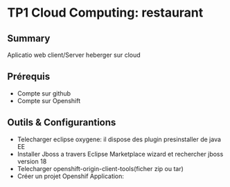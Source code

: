 # TP1 Cloud Computing: restaurant


## Summary
Aplicatio web client/Server heberger sur cloud
## Prérequis 
- Compte sur github
- Compte sur Openshift

## Outils & Configurantions

- Telecharger eclipse oxygene: il dispose des plugin presinstaller de java EE
- Installer Jboss a travers Eclipse Marketplace wizard et rechercher jboss version 18
- Telecharger openshift-origin-client-tools(ficher zip ou tar)
- Créer un projet Openshif Application: 


